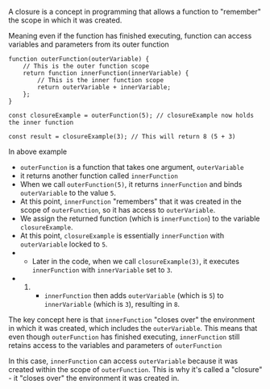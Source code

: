 
A closure is a concept in programming that allows a function to "remember" the scope in which it was created.

Meaning even if the function has finished executing, function can access variables and parameters from its outer function

```
function outerFunction(outerVariable) {
    // This is the outer function scope
    return function innerFunction(innerVariable) {
        // This is the inner function scope
        return outerVariable + innerVariable;
    };
}

const closureExample = outerFunction(5); // closureExample now holds the inner function

const result = closureExample(3); // This will return 8 (5 + 3)
```

In above example

- `outerFunction` is a function that takes one argument, `outerVariable`
- it returns another function called `innerFunction`
- When we call `outerFunction(5)`, it returns `innerFunction` and binds `outerVariable` to the value `5`.
- At this point, `innerFunction` "remembers" that it was created in the scope of `outerFunction`, so it has access to `outerVariable`.
- We assign the returned function (which is `innerFunction`) to the variable `closureExample`.
- At this point, `closureExample` is essentially `innerFunction` with `outerVariable` locked to `5`.
- - Later in the code, when we call `closureExample(3)`, it executes `innerFunction` with `innerVariable` set to `3`.
- 1. - `innerFunction` then adds `outerVariable` (which is `5`) to `innerVariable` (which is `3`), resulting in `8`.

The key concept here is that `innerFunction` "closes over" the environment in which it was created, which includes the `outerVariable`. This means that even though `outerFunction` has finished executing, `innerFunction` still retains access to the variables and parameters of `outerFunction`

In this case, `innerFunction` can access `outerVariable` because it was created within the scope of `outerFunction`. This is why it's called a "closure" - it "closes over" the environment it was created in.